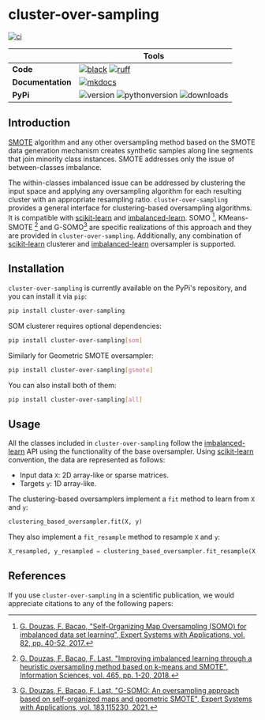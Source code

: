 [scikit-learn]: <http://scikit-learn.org/stable/>
[imbalanced-learn]: <http://imbalanced-learn.org/stable/>
[SMOTE]: <https://arxiv.org/pdf/1106.1813.pdf>
[SOMO]: <https://www.sciencedirect.com/science/article/abs/pii/S0957417417302324>
[KMeans-SMOTE]: <https://www.sciencedirect.com/science/article/abs/pii/S0020025518304997>
[G-SOMO]: <https://www.sciencedirect.com/science/article/abs/pii/S095741742100662X>
[black badge]: <https://img.shields.io/badge/%20style-black-000000.svg>
[black]: <https://github.com/psf/black>
[ruff badge]: <https://img.shields.io/endpoint?url=https://raw.githubusercontent.com/charliermarsh/ruff/main/assets/badge/v1.json>
[ruff]: <https://github.com/charliermarsh/ruff>
[mkdocs badge]: <https://img.shields.io/badge/docs-mkdocs%20material-blue.svg?style=flat>
[mkdocs]: <https://georgedouzas.github.io/cluster-over-sampling/>
[version badge]: <https://img.shields.io/pypi/v/cluster-over-sampling.svg>
[pythonversion badge]: <https://img.shields.io/pypi/pyversions/cluster-over-sampling.svg>
[downloads badge]: <https://img.shields.io/pypi/dd/cluster-over-sampling>
[gitter]: <https://gitter.im/cluster-over-sampling/community>
[gitter badge]: <https://badges.gitter.im/join%20chat.svg>
[zenodo]: <https://doi.org/10.1016/j.eswa.2017.03.073>
[zenodo badge]: <https://zenodo.org/badge/DOI/10.1016/j.eswa.2017.03.073.svg>
[ci]: <https://github.com/georgedouzas/cluster-over-sampling/actions?query=workflow>
[ci badge]: <https://github.com/georgedouzas/cluster-over-sampling/actions/workflows/ci.yml/badge.svg>

# cluster-over-sampling

[![ci][ci badge]][ci]

|                   | Tools |
| --------          | -------- |
| **Code**          | [![black][black badge]][black] [![ruff][ruff badge]][ruff] |
| **Documentation** | [![mkdocs][mkdocs badge]][mkdocs] |
| **PyPi**          | ![version][version badge] ![pythonversion][pythonversion badge] ![downloads][downloads badge] |

## Introduction

[SMOTE] algorithm and any other oversampling method based on the SMOTE data generation
mechanism creates synthetic samples along line segments that join minority class instances. SMOTE addresses only the issue of
between-classes imbalance.

The within-classes imbalanced issue can be addressed by clustering the input space and applying any oversampling algorithm for
each resulting cluster with an appropriate resampling ratio. `cluster-over-sampling` provides a general interface for
clustering-based oversampling algorithms. It is compatible with [scikit-learn] and [imbalanced-learn]. SOMO [^1], KMeans-SMOTE
[^2] and G-SOMO[^3] are specific realizations of this approach and they are provided in `cluster-over-sampling`. Additionally, any
combination of [scikit-learn] clusterer and [imbalanced-learn] oversampler is supported.

## Installation

`cluster-over-sampling` is currently available on the PyPi's repository, and you can install it via `pip`:

```bash
pip install cluster-over-sampling
```

SOM clusterer requires optional dependencies:

```bash
pip install cluster-over-sampling[som]
```

Similarly for Geometric SMOTE oversampler:

```bash
pip install cluster-over-sampling[gsmote]
```

You can also install both of them:

```bash
pip install cluster-over-sampling[all]
```

## Usage

All the classes included in `cluster-over-sampling` follow the [imbalanced-learn] API using the functionality of the base
oversampler. Using [scikit-learn] convention, the data are represented as follows:

- Input data `X`: 2D array-like or sparse matrices.
- Targets `y`: 1D array-like.

The clustering-based oversamplers implement a `fit` method to learn from `X` and `y`:

```python
clustering_based_oversampler.fit(X, y)
```

They also implement a `fit_resample` method to resample `X` and `y`:

```python
X_resampled, y_resampled = clustering_based_oversampler.fit_resample(X, y)
```

## References

If you use `cluster-over-sampling` in a scientific publication, we would appreciate citations to any of the following papers:

[^1]: [G. Douzas, F. Bacao, "Self-Organizing Map Oversampling (SOMO) for imbalanced data set learning", Expert Systems with
    Applications, vol. 82, pp. 40-52, 2017.][SOMO]
[^2]: [G. Douzas, F. Bacao, F. Last, "Improving imbalanced learning through a heuristic oversampling method based on k-means and
    SMOTE", Information Sciences, vol. 465, pp. 1-20, 2018.][KMeans-SMOTE]
[^3]: [G. Douzas, F. Bacao, F. Last, "G-SOMO: An oversampling approach based on self-organized maps and geometric SMOTE", Expert
    Systems with Applications, vol. 183,115230, 2021.][G-SOMO]
